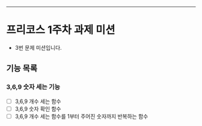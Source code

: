<!-- ## 🚀 기능 요구 사항

배달이가 좋아하는 369게임을 하고자 한다. 놀이법은 1부터 숫자를 하나씩 대면서, 3, 6, 9가 들어가는 숫자는 숫자를 말하는 대신 3, 6, 9의 개수만큼 손뼉을 쳐야 한다.

숫자 number가 매개변수로 주어질 때, 1부터 number까지 손뼉을 몇 번 쳐야 하는지 횟수를 return 하도록 solution 메서드를 완성하라.

### 제한사항

- number는 1 이상 10,000 이하인 자연수이다.

### 실행 결과 예시

| number | result |
| --- | --- |
| 13 | 4 |
| 33 | 14 | -->

-------------------------

# 프리코스 1주차 과제 미션

- 3번 문제 미션입니다.

## 기능 목록
### 3,6,9 숫자 세는 기능
- [ ] 3,6,9 개수 세는 함수
- [ ] 3,6,9 숫자 확인 함수
- [ ] 3,6,9 개수 세는 함수를 1부터 주어진 숫자까지 반복하는 함수